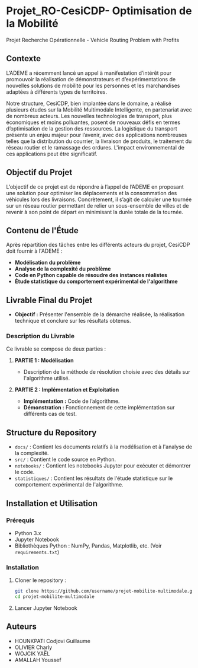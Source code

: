 # Projet_RO-CesiCDP-  Optimisation de la Mobilité 
Projet Recherche Opérationnelle - Vehicle Routing Problem with Profits

## Contexte
L’ADEME a récemment lancé un appel à manifestation d’intérêt pour promouvoir la réalisation de démonstrateurs et d’expérimentations de nouvelles solutions de mobilité pour les personnes et les marchandises adaptées à différents types de territoires.

Notre structure, CesiCDP, bien implantée dans le domaine, a réalisé plusieurs études sur la Mobilité Multimodale Intelligente, en partenariat avec de nombreux acteurs. Les nouvelles technologies de transport, plus économiques et moins polluantes, posent de nouveaux défis en termes d’optimisation de la gestion des ressources. La logistique du transport présente un enjeu majeur pour l’avenir, avec des applications nombreuses telles que la distribution du courrier, la livraison de produits, le traitement du réseau routier et le ramassage des ordures. L'impact environnemental de ces applications peut être significatif.

## Objectif du Projet
L’objectif de ce projet est de répondre à l’appel de l’ADEME en proposant une solution pour optimiser les déplacements et la consommation des véhicules lors des livraisons. Concrètement, il s’agit de calculer une tournée sur un réseau routier permettant de relier un sous-ensemble de villes et de revenir à son point de départ en minimisant la durée totale de la tournée.

## Contenu de l'Étude
Après répartition des tâches entre les différents acteurs du projet, CesiCDP doit fournir à l'ADEME :
- **Modélisation du problème**
- **Analyse de la complexité du problème**
- **Code en Python capable de résoudre des instances réalistes**
- **Étude statistique du comportement expérimental de l'algorithme**

## Livrable Final du Projet
- **Objectif :** Présenter l'ensemble de la démarche réalisée, la réalisation technique et conclure sur les résultats obtenus.

### Description du Livrable
Ce livrable se compose de deux parties :

1. **PARTIE 1 : Modélisation**
   - Description de la méthode de résolution choisie avec des détails sur l'algorithme utilisé.

2. **PARTIE 2 : Implémentation et Exploitation**
   - **Implémentation :** Code de l’algorithme.
   - **Démonstration :** Fonctionnement de cette implémentation sur différents cas de test.

## Structure du Repository

- `docs/` : Contient les documents relatifs à la modélisation et à l'analyse de la complexité.
- `src/` : Contient le code source en Python.
- `notebooks/` : Contient les notebooks Jupyter pour exécuter et démontrer le code.
- `statistiques/` : Contient les résultats de l'étude statistique sur le comportement expérimental de l'algorithme.

## Installation et Utilisation

### Prérequis
- Python 3.x
- Jupyter Notebook
- Bibliothèques Python : NumPy, Pandas, Matplotlib, etc. (Voir `requirements.txt`)

### Installation
1. Cloner le repository :
   ```bash
   git clone https://github.com/username/projet-mobilite-multimodale.git
   cd projet-mobilite-multimodale
2. Lancer Jupyter Notebook 

## Auteurs
- HOUNKPATI Codjovi Guillaume
- OLIVIER Charly
- WOJCIK YAËL
- AMALLAH Youssef

